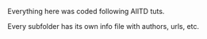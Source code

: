 Everything here was coded following AllTD tuts.

Every subfolder has its own info file with authors, urls, etc.